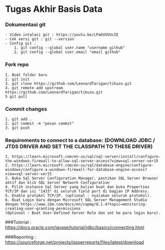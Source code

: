 # Tugas Akhir Basis Data

### Dokumentasi git

    - Video intalasi git : https://youtu.be/LPa6VOVUcIE
    - Cek versi git : git --version
    - Config git :
        1. git config --global user.name "username github"
        2. git config --global user.email "email github"

### Fork repo
    1. Buat folder baru
    2. git init
    3. git clone https://github.com/LeonardTarigan/tikuzo.git
    4. git remote add upstream https://github.com/LeonardTarigan/tikuzo.git
    5 git pull

### Commit changes
    1. git add .
    2. git commit -m "pesan commit"
    3. git push
   
### Requirements to connect to a database: (DOWNLOAD JDBC / JTDS DRIVER AND SET THE CLASSPATH TO THESE DRIVER)
    1. https://learn.microsoft.com/en-us/sql/sql-server/install/configure-the-windows-firewall-to-allow-sql-server-access?view=sql-server-ver15
    2. https://learn.microsoft.com/en-us/sql/database-engine/configure-windows/configure-a-windows-firewall-for-database-engine-access?view=sql-server-ver15
    3. Buka Sql Server Configuration Manager, pastikan SQL Server Browser aktif dan klik SQL Server Network Configuration
    4. Pilih instance Sql Server yang kalian buat dan buka Properties TCP/IP dan isi "1433" di seluruh field port di bagian IP Address.
    5. Enable protokol TCP/IP. (optional : nyalakan seluruh protokol).
    6. Buat Login baru dengan Microsoft SQL Server Management Studio dengan https://www.ibm.com/docs/en/capmp/8.1.4?topic=monitoring-creating-user-granting-permissions
    (Optional : Buat User-Defined Server Role dan set ke para login baru).

###Tutorial : https://docs.oracle.com/javase/tutorial/jdbc/basics/connecting.html

###Reporting : https://sourceforge.net/projects/jasperreports/files/latest/download
